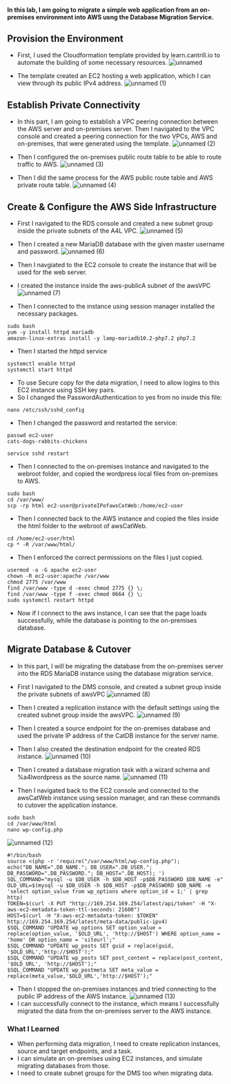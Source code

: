 #### In this lab, I am going to migrate a simple web application from an on-premises environment into AWS usng the Database Migration Service.

## Provision the Environment
* First, I used the Cloudformation template provided by learn.cantrill.io to automate the building of some necessary resources.
![unnamed](https://github.com/yehjuneheo/AWS_HOL/assets/51499085/f86aa85e-be9d-4f09-aa60-2a36b6465837)

* The template created an EC2 hosting a web application, which I can view through its public IPv4 address.
![unnamed (1)](https://github.com/yehjuneheo/AWS_HOL/assets/51499085/a0e58012-c2ad-419d-95e7-c64ba4b2e6d3)


## Establish Private Connectivity
* In this part, I am going to establish a VPC peering connection between the AWS server and on-premises server.
Then I navigated to the VPC console and created a peering connection for the two VPCs, AWS and on-premises, that were generated using the template.
![unnamed (2)](https://github.com/yehjuneheo/AWS_HOL/assets/51499085/2401b592-7aee-4cdb-a1c2-9c88592eb595)

* Then I configured the on-premises public route table to be able to route traffic to AWS.
![unnamed (3)](https://github.com/yehjuneheo/AWS_HOL/assets/51499085/05b5dd82-6266-41c7-9eaa-606b284e4e35)

* Then I did the same process for the AWS public route table and AWS private route table.
![unnamed (4)](https://github.com/yehjuneheo/AWS_HOL/assets/51499085/f947f344-ccf8-408f-980f-88fb8ec2856a)


## Create & Configure the AWS Side Infrastructure
* First I navigated to the RDS console and created a new subnet group inside the private subnets of the A4L VPC.
![unnamed (5)](https://github.com/yehjuneheo/AWS_HOL/assets/51499085/d8ec0034-a3ed-4cf1-aea2-2790345ba11f)

* Then I created a new MariaDB database with the given master username and password.
![unnamed (6)](https://github.com/yehjuneheo/AWS_HOL/assets/51499085/5ebdc5c8-a900-4ece-9a31-761b4fc774e2)

* Then I navgiated to the EC2 console to create the instance that will be used for the web server.
* I created the instance inside the aws-publicA subnet of the awsVPC
![unnamed (7)](https://github.com/yehjuneheo/AWS_HOL/assets/51499085/669e9161-9b9a-4246-94fe-601edfcfc551)

* Then I connected to the instance using session manager installed the necessary packages.
````
sudo bash
yum -y install httpd mariadb
amazon-linux-extras install -y lamp-mariadb10.2-php7.2 php7.2 
````

* Then I started the httpd service
````
systemctl enable httpd
systemctl start httpd
````

* To use Secure copy for the data migration, I need to allow logins to this EC2 instance using SSH key pairs.
* So I changed the PasswordAuthentication to yes from no inside this file: 
````
nano /etc/ssh/sshd_config
````

* Then I changed the password and restarted the service:
````
passwd ec2-user
cats-dogs-rabbits-chickens

service sshd restart
````

* Then I connected to the on-premises instance and navigated to the webroot folder, and copied the wordpress local files from on-premises to AWS.
````
sudo bash
cd /var/www/
scp -rp html ec2-user@privateIPofawsCatWeb:/home/ec2-user
````

* Then I connected back to the AWS instance and copied the files inside the html folder to the webroot of awsCatWeb.
````
cd /home/ec2-user/html
cp * -R /var/www/html/
````
* Then I enforced the correct permissions on the files I just copied.
````
usermod -a -G apache ec2-user   
chown -R ec2-user:apache /var/www
chmod 2775 /var/www
find /var/www -type d -exec chmod 2775 {} \;
find /var/www -type f -exec chmod 0664 {} \;
sudo systemctl restart httpd
````

* Now if I connect to the aws instance, I can see that the page loads successfully, while the database is pointing to the on-premises database.


## Migrate Database & Cutover
* In this part, I will be migrating the database from the on-premises server into the RDS MariaDB instance using the database migration service.

* First I navigated to the DMS console, and created a subnet group inside the private subnets of awsVPC
![unnamed (8)](https://github.com/yehjuneheo/AWS_HOL/assets/51499085/f5885457-d274-45af-a19b-fda92d06eb00)

* Then I created a replication instance with the default settings using the created subnet group inside the awsVPC.
![unnamed (9)](https://github.com/yehjuneheo/AWS_HOL/assets/51499085/3476f82d-12f7-4089-a1a6-6d45c47d50f2)

* Then I created a source endpoint for the on-premises database and used the private IP address of the CatDB instance for the server name.
* Then I also created the destination endpoint for the created RDS instance.
![unnamed (10)](https://github.com/yehjuneheo/AWS_HOL/assets/51499085/33497d69-fbbb-449c-8333-2b95e746bd70)

* Then I created a database migration task with a wizard schema and %a4lwordpress as the source name.
![unnamed (11)](https://github.com/yehjuneheo/AWS_HOL/assets/51499085/6c6c99f9-efb5-419b-b46b-c5d6173cf812)

* Then I navigated back to the EC2 console and connected to the awsCatWeb instance using session manager, and ran these commands to cutover the application instance.
````
sudo bash
cd /var/www/html
nano wp-config.php
````
![unnamed (12)](https://github.com/yehjuneheo/AWS_HOL/assets/51499085/84d2dd1b-eba4-46ab-97f4-27847635a89a)

````
#!/bin/bash
source <(php -r 'require("/var/www/html/wp-config.php"); echo("DB_NAME=".DB_NAME."; DB_USER=".DB_USER."; DB_PASSWORD=".DB_PASSWORD."; DB_HOST=".DB_HOST); ')
SQL_COMMAND="mysql -u $DB_USER -h $DB_HOST -p$DB_PASSWORD $DB_NAME -e"
OLD_URL=$(mysql -u $DB_USER -h $DB_HOST -p$DB_PASSWORD $DB_NAME -e 'select option_value from wp_options where option_id = 1;' | grep http)
TOKEN=$(curl -X PUT "http://169.254.169.254/latest/api/token" -H "X-aws-ec2-metadata-token-ttl-seconds: 21600")
HOST=$(curl -H "X-aws-ec2-metadata-token: $TOKEN" http://169.254.169.254/latest/meta-data/public-ipv4)
$SQL_COMMAND "UPDATE wp_options SET option_value = replace(option_value, '$OLD_URL', 'http://$HOST') WHERE option_name = 'home' OR option_name = 'siteurl';"
$SQL_COMMAND "UPDATE wp_posts SET guid = replace(guid, '$OLD_URL','http://$HOST');"
$SQL_COMMAND "UPDATE wp_posts SET post_content = replace(post_content, '$OLD_URL', 'http://$HOST');"
$SQL_COMMAND "UPDATE wp_postmeta SET meta_value = replace(meta_value,'$OLD_URL','http://$HOST');"
````

* Then I stopped the on-premises instances and tried connecting to the public IP address of the AWS instance.
![unnamed (13)](https://github.com/yehjuneheo/AWS_HOL/assets/51499085/c31c1394-604d-4871-9d52-75e6ac7f4f7d)
* I can successfully connect to the instance, which means I successfully migrated the data from the on-premises server to the AWS instance.


### What I Learned
* When performing data migration, I need to create replication instances, source and target endpoints, and a task.
* I can simulate an on-premises using EC2 instances, and simulate migrating databases from those.
* I need to create subnet groups for the DMS too when migrating data.




